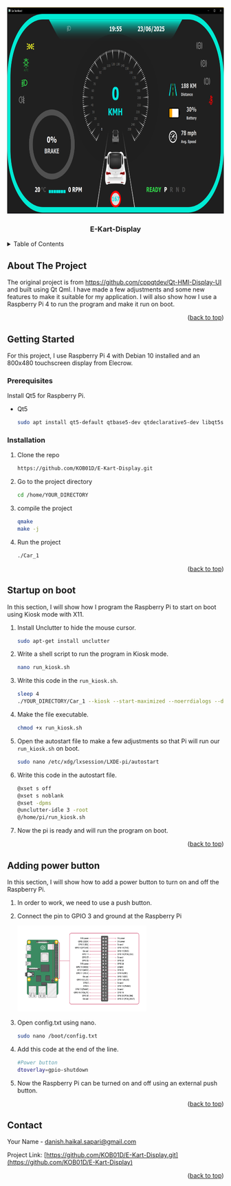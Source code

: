 <!-- Improved compatibility of back to top link: See: https://github.com/othneildrew/Best-README-Template/pull/73 -->
<a id="readme-top"></a>
<!--
*** Thanks for checking out the Best-README-Template. If you have a suggestion
*** that would make this better, please fork the repo and create a pull request
*** or simply open an issue with the tag "enhancement".
*** Don't forget to give the project a star!
*** Thanks again! Now go create something AMAZING! :D
-->



<!-- PROJECT SHIELDS -->
<!--
*** I'm using markdown "reference style" links for readability.
*** Reference links are enclosed in brackets [ ] instead of parentheses ( ).
*** See the bottom of this document for the declaration of the reference variables
*** for contributors-url, forks-url, etc. This is an optional, concise syntax you may use.
*** https://www.markdownguide.org/basic-syntax/#reference-style-links
-->

<!-- PROJECT LOGO -->
<br />
<div align="center">
  <a href="https://github.com/KOB01D/E-Kart-Display.git">
    <img src="images/EKart-Display.png" width="800" height="480">
  </a>

<h3 align="center">E-Kart-Display</h3>

 
</div>



<!-- TABLE OF CONTENTS -->
<details>
  <summary>Table of Contents</summary>
  <ol>
    <li>
      <a href="#about-the-project">About The Project</a>
    </li>
    <li>
      <a href="#getting-started">Getting Started</a>
      <ul>
        <li><a href="#prerequisites">Prerequisites</a></li>
        <li><a href="#installation">Installation</a></li>
      </ul>
    </li>
    <li><a href="#Startup on boot">Startup on boot</a></li>
    <li><a href="#Adding power button">Adding power button</a></li>
  </ol>
</details>



<!-- ABOUT THE PROJECT -->
## About The Project



The original project is from https://github.com/cppqtdev/Qt-HMI-Display-UI and built using Qt Qml. I have made a few adjustments and some new features to make it suitable for my application. I will also show how I use a Raspberry Pi 4 to run the program and make it run on boot. 

<p align="right">(<a href="#readme-top">back to top</a>)</p>




<!-- GETTING STARTED -->
## Getting Started

For this project, I use Raspberry Pi 4 with Debian 10 installed and an 800x480 touchscreen display from Elecrow.

### Prerequisites

Install Qt5 for Raspberry Pi.
* Qt5
  ```sh
  sudo apt install qt5-default qtbase5-dev qtdeclarative5-dev libqt5svg5-dev qml-module-qtquick-controls qml-module-qtquick-controls2 qml-module-qtgraphicaleffects qml-module-qtquick-xmllistmodel -y

  ```

### Installation

1. Clone the repo
   ```sh
   https://github.com/KOB01D/E-Kart-Display.git
   ```
2. Go to the project directory
   ```sh
   cd /home/YOUR_DIRECTORY
   ```
3. compile the project
   ```sh
   qmake
   make -j
   ```
4. Run the project
   ```sh
   ./Car_1
   ```

<p align="right">(<a href="#readme-top">back to top</a>)</p>



<!-- STARTUP ON BOOT -->
## Startup on boot

In this section, I will show how I program the Raspberry Pi to start on boot using Kiosk mode with X11.

1. Install Unclutter to hide the mouse cursor.
   ```sh
   sudo apt-get install unclutter
   ```
2. Write a shell script to run the program in Kiosk mode.
   ```sh
   nano run_kiosk.sh
   ```
3. Write this code in the `run_kiosk.sh`.
   ```sh
   sleep 4
   ./YOUR_DIRECTORY/Car_1 --kiosk --start-maximized --noerrdialogs --disable-infobars
   ```
4. Make the file executable. 
   ```sh
   chmod +x run_kiosk.sh
   ```
5. Open the autostart file to make a few adjustments so that Pi will run our `run_kiosk.sh` on boot.
    ```sh
    sudo nano /etc/xdg/lxsession/LXDE-pi/autostart
    ```
6. Write this code in the autostart file.
   ```sh
   @xset s off
   @xset s noblank
   @xset -dpms
   @unclutter-idle 3 -root
   @/home/pi/run_kiosk.sh
   ```
7. Now the pi is ready and will run the program on boot.


<p align="right">(<a href="#readme-top">back to top</a>)</p>

<!-- ADD POWER BUTTON -->
## Adding power button

In this section, I will show how to add a power button to turn on and off the Raspberry Pi.

1. In order to work, we need to use a push button.
2. Connect the pin to GPIO 3 and ground at the Raspberry Pi

   <img src="images/GPIO-Pinout-Diagram-2.png" width="300" height="200">

3. Open config.txt using nano.
   ```sh
   sudo nano /boot/config.txt
   ```
4. Add this code at the end of the line.
   ```sh
   #Power button
   dtoverlay=gpio-shutdown
   ```
5. Now the Raspberry Pi can be turned on and off using an external push button. 
 


<p align="right">(<a href="#readme-top">back to top</a>)</p>



<!-- CONTACT -->
## Contact

Your Name - danish.haikal.sapari@gmail.com

Project Link: [https://github.com/KOB01D/E-Kart-Display.git](https://github.com/KOB01D/E-Kart-Display)

<p align="right">(<a href="#readme-top">back to top</a>)</p>



